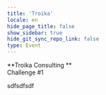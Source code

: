 ```yaml
---
title: 'Troika'
locale: en
hide_page_title: false
show_sidebar: true
hide_git_sync_repo_link: false
type: Event
---
```


**Troika Consulting **  
Challenge #1


sdfsdfsdf
